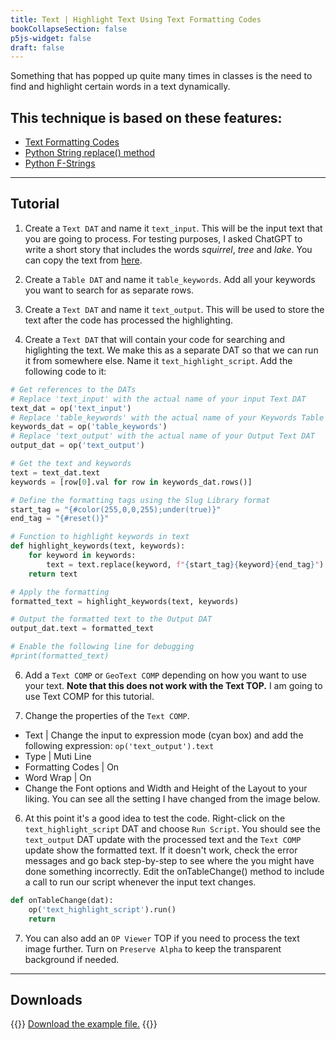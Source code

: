 ```yaml
---
title: Text | Highlight Text Using Text Formatting Codes
bookCollapseSection: false
p5js-widget: false
draft: false
---
```


Something that has popped up quite many times in classes is the need to find and highlight certain words in a text dynamically.

This technique is based on these features:
- 
- [Text Formatting Codes](https://docs.derivative.ca/Text_Formatting_Codes)
- [Python String replace() method](https://www.w3schools.com/python/ref_string_replace.asp)
- [Python F-Strings](https://www.w3schools.com/python/python_string_formatting.asp)

---

## Tutorial

1. Create a `Text DAT` and name it `text_input`. This will be the input text that you are going to process. For testing purposes, I asked ChatGPT to write a short story that includes the words *squirrel*, *tree* and *lake*. You can copy the text from [here](./files/story.txt).

2. Create a `Table DAT` and name it `table_keywords`. Add all your keywords you want to search for as separate rows.

3. Create a `Text DAT` and name it `text_output`. This will be used to store the text after the code has processed the highlighting.

4. Create a `Text DAT` that will contain your code for searching and higlighting the text. We make this as a separate DAT so that we can run it from somewhere else. Name it `text_highlight_script`. Add the following code to it:

```python
# Get references to the DATs
# Replace 'text_input' with the actual name of your input Text DAT
text_dat = op('text_input')
# Replace 'table_keywords' with the actual name of your Keywords Table DAT
keywords_dat = op('table_keywords')
# Replace 'text_output' with the actual name of your Output Text DAT
output_dat = op('text_output')  

# Get the text and keywords
text = text_dat.text
keywords = [row[0].val for row in keywords_dat.rows()]

# Define the formatting tags using the Slug Library format
start_tag = "{#color(255,0,0,255);under(true)}"
end_tag = "{#reset()}"

# Function to highlight keywords in text
def highlight_keywords(text, keywords):
    for keyword in keywords:
        text = text.replace(keyword, f"{start_tag}{keyword}{end_tag}")
    return text

# Apply the formatting
formatted_text = highlight_keywords(text, keywords)

# Output the formatted text to the Output DAT
output_dat.text = formatted_text

# Enable the following line for debugging
#print(formatted_text)
```

6. Add a `Text COMP` or `GeoText COMP` depending on how you want to use your text. **Note that this does not work with the Text TOP.** I am going to use Text COMP for this tutorial.

5. Change the properties of the `Text COMP`.
- Text | Change the input to expression mode (cyan box) and add the following expression: `op('text_output').text`
- Type | Muti Line
- Formatting Codes | On
- Word Wrap | On
- Change the Font options and Width and Height of the Layout to your liking. You can see all the setting I have changed from the image below.

6. At this point it's a good idea to test the code. Right-click on the `text_highlight_script` DAT and choose `Run Script`. You should see the `text_output` DAT update with the processed text and the `Text COMP` update show the formatted text. If it doesn't work, check the error messages and go back step-by-step to see where the you might have done something incorrectly. Edit the onTableChange() method to include a call to run our script whenever the input text changes.

```python
def onTableChange(dat):
	op('text_highlight_script').run()
	return
```

7. You can also add an `OP Viewer` TOP if you need to process the text image further. Turn on `Preserve Alpha` to keep the transparent background if needed.

---

## Downloads

{{<hint info>}}
[Download the example file.](./files/TextKeywordHighlight.toe)
{{</hint>}}
